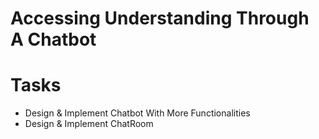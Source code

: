 # Accessing Understanding Through A Chatbot

# Tasks

- Design & Implement Chatbot With More Functionalities
- Design & Implement ChatRoom
